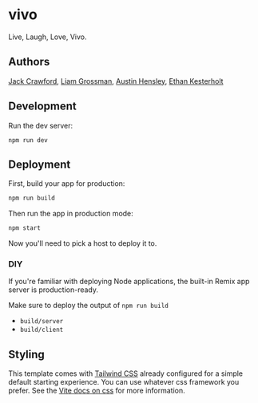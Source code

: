 # vivo
Live, Laugh, Love, Vivo.

## Authors
[Jack Crawford](https://github.com/jackcrawford90),
[Liam Grossman](https://liamgrossman.com/),
[Austin Hensley](https://github.com/hensleyas21),
[Ethan Kesterholt](https://github.com/Kesterholtem21)

## Development

Run the dev server:

```shellscript
npm run dev
```

## Deployment

First, build your app for production:

```sh
npm run build
```

Then run the app in production mode:

```sh
npm start
```

Now you'll need to pick a host to deploy it to.

### DIY

If you're familiar with deploying Node applications, the built-in Remix app server is production-ready.

Make sure to deploy the output of `npm run build`

- `build/server`
- `build/client`

## Styling

This template comes with [Tailwind CSS](https://tailwindcss.com/) already configured for a simple default starting experience. You can use whatever css framework you prefer. See the [Vite docs on css](https://vitejs.dev/guide/features.html#css) for more information.
